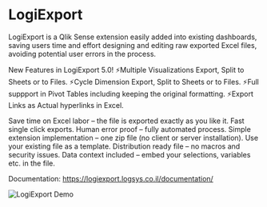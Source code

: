 # LogiExport
LogiExport is a Qlik Sense extension easily added into existing dashboards, saving users time and effort designing and editing raw exported Excel files, avoiding potential user errors in the process.

New Features in LogiExport 5.0!
⚡Multiple Visualizations Export, Split to Sheets or to Files.
⚡Cycle Dimension Export, Split to Sheets or to Files.
⚡Full suppport in Pivot Tables including keeping the original formatting.
⚡Export Links as Actual hyperlinks in Excel.

Save time on Excel labor – the file is exported exactly as you like it.
Fast single click exports.
Human error proof – fully automated process.
Simple extension implementation – one zip file (no client or server installation).
Use your existing file as a template.
Distribution ready file – no macros and security issues.
Data context included – embed your selections, variables etc. in the file.

Documentation: https://logiexport.logsys.co.il/documentation/

<img src='https://logiexport.logsys.co.il/wp-content/uploads/2021/01/logiexport2.gif' alt='LogiExport Demo' />

